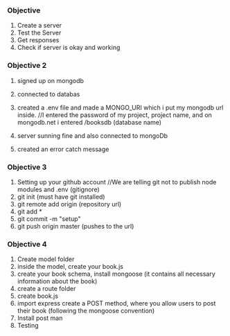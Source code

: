 
### Objective 

1. Create a server 
2. Test the Server
3. Get responses 
4. Check if server is okay and working 

### Objective 2

1. signed up on mongodb
2. connected to databas
3. created a .env file and made a MONGO_URI which i put my mongodb url inside. //I entered the password of my project, project name, and on mongodb.net i entered /booksdb (database name)

4. server sunning fine and also connected to mongoDb
5. created an error catch message

### Objective 3 
1. Setting up your github account
//We are telling git not to publish node modules and .env
(gitignore) 
2. git init (must have git installed)
3. git remote add origin (repository url)
4. git add * 
5. git commit -m "setup"
6. git push origin master  (pushes to the url)

### Objective 4
1. Create model folder
2. inside the model, create your book.js 
3. create your book schema, install mongoose (it contains all necessary information about the book)
4. create a route folder
5. create book.js 
6. import express create a POST method, where you allow users to post their book (following the mongoose convention)
7. Install post man 
8. Testing 